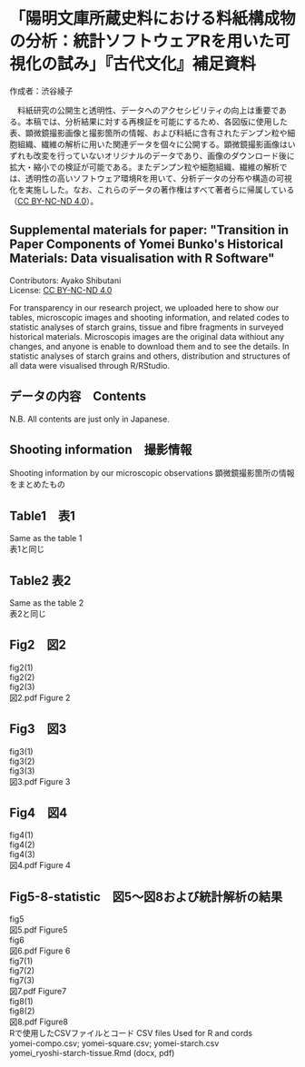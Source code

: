 # 「陽明文庫所蔵史料における料紙構成物の分析：統計ソフトウェアRを用いた可視化の試み」『古代文化』補足資料  

作成者：渋谷綾子  

　料紙研究の公開⽣と透明性、データへのアクセシビリティの向上は重要である。本稿では、分析結果に対する再検証を可能にするため、各図版に使⽤した表、顕微鏡撮影画像と撮影箇所の情報、および料紙に含有されたデンプン粒や細胞組織、繊維の解析に⽤いた関連データを個々に公開する。顕微鏡撮影画像はいずれも改変を⾏っていないオリジナルのデータであり、画像のダウンロード後に拡⼤・縮⼩での検証が可能である。またデンプン粒や細胞組織、繊維の解析では、透明性の⾼いソフトウェア環境Rを⽤いて、分析データの分布や構造の可視化を実施しした。なお、これらのデータの著作権はすべて著者らに帰属している（[CC BY-NC-ND 4.0](https://creativecommons.org/licenses/by-nc-nd/4.0/deed.ja)）。  
</p>

## **Supplemental materials for paper: "Transition in Paper Components of Yomei Bunko's Historical Materials: Data visualisation with R Software"**

Contributors: Ayako Shibutani  
License: [CC BY-NC-ND 4.0](https://creativecommons.org/licenses/by-nc-nd/4.0/deed.en)  

For transparency in our research project, we uploaded here to show our tables, microscopic images and shooting information, and related codes to statistic analyses of starch grains, tissue and fibre fragments in surveyed historical materials. Microscopis images are the original data withiout any changes, and anyone is enable to download them and to see the details. In statistic analyses of starch grains and others, distribution and structures of all data were visualised through R/RStudio.  
</p>

## データの内容　Contents  

N.B. All contents are just only in Japanese.  

## Shooting information　撮影情報  

Shooting information by our microscopic observations
顕微鏡撮影箇所の情報をまとめたもの  

## Table1　表1

Same as the table 1  
表1と同じ

## Table2  表2

Same as the table 2  
表2と同じ  

## Fig2　図2  

fig2(1)  
fig2(2)  
fig2(3)  
図2.pdf Figure 2  

## Fig3　図3  

fig3(1)  
fig3(2)  
fig3(3)  
図3.pdf Figure 3  

## Fig4　図4  

fig4(1)  
fig4(2)  
fig4(3)  
図4.pdf Figure 4  

## Fig5-8-statistic　図5～図8および統計解析の結果  

fig5  
図5.pdf Figure5  
fig6  
図6.pdf Figure 6  
fig7(1)  
fig7(2)  
fig7(3)  
図7.pdf Figure7  
fig8(1)  
fig8(2)  
図8.pdf Figure8  
Rで使用したCSVファイルとコード  CSV files Used for R and cords  
yomei-compo.csv; yomei-square.csv; yomei-starch.csv  
yomei_ryoshi-starch-tissue.Rmd (docx, pdf)

